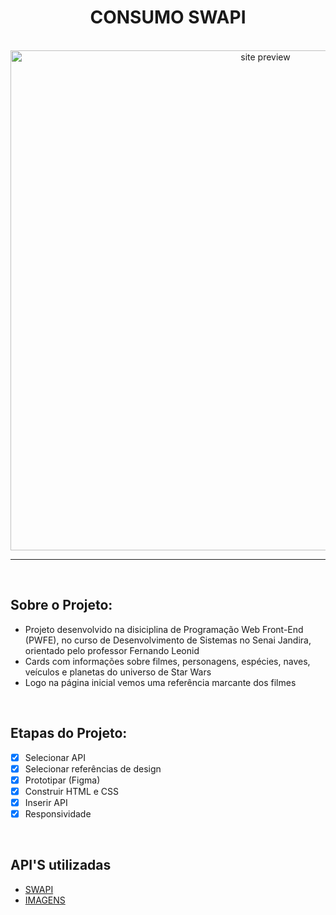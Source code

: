 <h1 align="center">  CONSUMO SWAPI </h1>

<br>

<div align="center"> <img src="https://github.com/oghenrique/star-wars-API/assets/123705623/b2857ece-fd5c-4061-b2a1-8d32cdfc8b79"
 alt="site preview" width="800"/> </div>

---
<br>

## Sobre o Projeto:
- Projeto desenvolvido na disiciplina de Programação Web Front-End (PWFE), no curso de Desenvolvimento de Sistemas no Senai Jandira, orientado pelo professor Fernando Leonid
- Cards com informações sobre filmes, personagens, espécies, naves, veículos e planetas do universo de Star Wars
- Logo na página inicial vemos uma referência marcante dos filmes

<br>

## Etapas do Projeto:

- [x] Selecionar API
- [x] Selecionar referências de design
- [x] Prototipar (Figma)
- [x] Construir HTML e CSS
- [x] Inserir API
- [x] Responsividade

<br>

## API'S utilizadas 

- [SWAPI](https://swapi.dev/api/)
- [IMAGENS](https://starwars-visualguide.com/#/)

<br>
